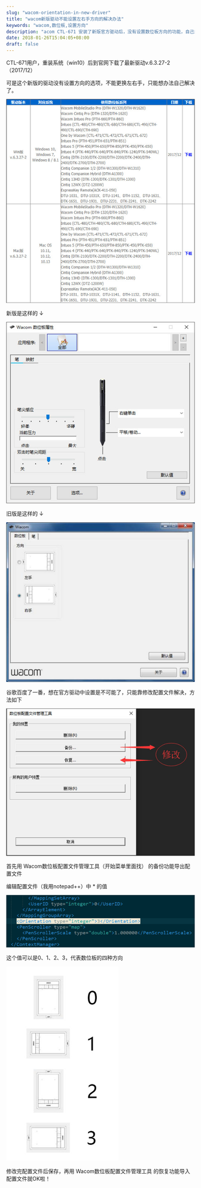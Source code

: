 ```yaml
---
slug: "wacom-orientation-in-new-driver"
title: "wacom新版驱动不能设置左右手方向的解决办法"
keywords: "wacom,数位板,设置方向"
description: "acom CTL-671 安装了新版官方驱动后，没有设置数位板方向的功能，自己想办法解决了。"
date: 2018-01-26T15:04:05+08:00
draft: false
---
```


CTL-671用户，重装系统（win10）后到官网下载了最新驱动v.6.3.27-2（2017/12）

可是这个新版的驱动没有设置方向的选项，不能更换左右手，只能想办法自己解决了。

![CTL-671](4224827079.jpg)

新版是这样的 ↓

![CTL-671](3233838861.jpg)

旧版是这样的 ↓

![CTL-671](4120169465.jpg)

谷歌百度了一番，想在官方驱动中设置是不可能了，只能靠修改配置文件解决，方法如下

![CTL-671](3311591254.jpg)

首先用 Wacom数位板配置文件管理工具（开始菜单里面找） 的备份功能导出配置文件

编辑配置文件（我用notepad++）中 <Orientation type="integer">*</Orientation> 的值

![CTL-671](3887547912.jpg)

这个值可以是0、1、2、3，代表数位板的四种方向

![CTL-671](732918850.jpg)

修改完配置文件后保存，再用 Wacom数位板配置文件管理工具 的恢复功能导入配置文件就OK啦！
